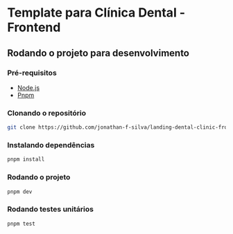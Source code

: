 # Template para Clínica Dental - Frontend

## Rodando o projeto para desenvolvimento

### Pré-requisitos

- [Node.js](https://nodejs.org/en/)
- [Pnpm](https://pnpm.io)

### Clonando o repositório

```bash
git clone https://github.com/jonathan-f-silva/landing-dental-clinic-frontend.git
```

### Instalando dependências

```bash
pnpm install
```

### Rodando o projeto

```bash
pnpm dev
```

### Rodando testes unitários

```bash
pnpm test
```
